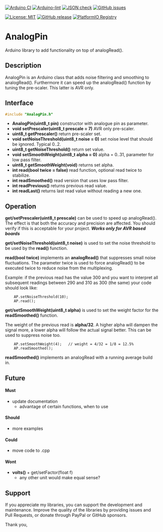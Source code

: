 
[![Arduino CI](https://github.com/RobTillaart/AnalogPin/workflows/Arduino%20CI/badge.svg)](https://github.com/marketplace/actions/arduino_ci)
[![Arduino-lint](https://github.com/RobTillaart/AnalogPin/actions/workflows/arduino-lint.yml/badge.svg)](https://github.com/RobTillaart/AnalogPin/actions/workflows/arduino-lint.yml)
[![JSON check](https://github.com/RobTillaart/AnalogPin/actions/workflows/jsoncheck.yml/badge.svg)](https://github.com/RobTillaart/AnalogPin/actions/workflows/jsoncheck.yml)
[![GitHub issues](https://img.shields.io/github/issues/RobTillaart/AnalogPin.svg)](https://github.com/RobTillaart/AnalogPin/issues)

[![License: MIT](https://img.shields.io/badge/license-MIT-green.svg)](https://github.com/RobTillaart/AnalogPin/blob/master/LICENSE)
[![GitHub release](https://img.shields.io/github/release/RobTillaart/AnalogPin.svg?maxAge=3600)](https://github.com/RobTillaart/AnalogPin/releases)
[![PlatformIO Registry](https://badges.registry.platformio.org/packages/robtillaart/library/AnalogPin.svg)](https://registry.platformio.org/libraries/robtillaart/AnalogPin)


# AnalogPin

Arduino library to add functionality on top of analogRead().


## Description

AnalogPin is an Arduino class that adds noise filtering and smoothing to analogRead().
Furthermore it can speed up the analogRead() function by tuning the pre-scaler.
This latter is AVR only.


## Interface

```cpp
#include "AnalogPin.h"
```

- **AnalogPin(uint8_t pin)** constructor with analogue pin as parameter.
- **void setPrescaler(uint8_t prescale = 7)** AVR only pre-scaler.
- **uint8_t getPrescaler()** return pre-scaler set.
- **void  setNoiseThreshold(uint8_t noise = 0)** set noise level that should be ignored. Typical 0..2.
- **uint8_t getNoiseThreshold()** return set value.
- **void setSmoothWeight(uint8_t alpha = 0)** alpha = 0..31, parameter for low pass filter.
- **uint8_t getSmoothWeight(void)** returns set alpha.
- **int read(bool twice = false)** read function, optional read twice to stabilize.
- **int readSmoothed()** read version that uses low pass filter.
- **int readPrevious()** returns previous read value.
- **int readLast()** returns last read value without reading a new one.


## Operation

**get/setPrescaler(uint8_t prescale)** can be used to speed up analogRead().  
The effect is that both the accuracy and precision are affected.
You should verify if this is acceptable for your project.
***Works only for AVR based boards***

**get/setNoiseThreshold(uint8_t noise)** is used to set the noise threshold to be used by the **read()** function.

**read(bool twice)** implements an **analogRead()** that suppresses small noise fluctuations.
The parameter twice is used to force analogRead() to be executed twice to reduce noise from the multiplexing.

Example: if the previous read has the value 300 and you
want to interpret all subsequent readings between 290
and 310 as 300 (the same) your code should look like:
```
    AP.setNoiseThreshold(10);
    AP.read();
```

**get/setSmoothWeight(uint8_t alpha)** is used to set the weight factor for the **readSmoothed()** function.

The weight of the previous read is **alpha/32**.
A higher alpha will dampen the signal more, a lower alpha
will follow the actual signal better.
This can be used to suppress noise too.

```
    AP.setSmoothWeight(4);   // weight = 4/32 = 1/8 = 12.5%
    AP.readSmoothed();
```

**readSmoothed()** implements an analogRead with a running average build in.


## Future

#### Must

- update documentation
  - advantage of certain functions, when to use

#### Should

- more examples

#### Could

- move code to .cpp

#### Wont

- **volts()** + get/setFactor(float f)
  - any other unit would make equal sense?


## Support

If you appreciate my libraries, you can support the development and maintenance.
Improve the quality of the libraries by providing issues and Pull Requests, or
donate through PayPal or GitHub sponsors.

Thank you,


